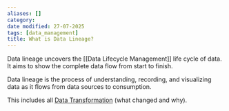 ```yaml
---
aliases: []
category:
date modified: 27-07-2025
tags: [data_management]
title: What is Data Lineage?
---
```

Data lineage uncovers the [[Data Lifecycle Management]] life cycle of data. It aims to show the complete data flow from start to finish. 

Data lineage is the process of understanding, recording, and visualizing data as it flows from data sources to consumption. 

This includes all [Data Transformation](Data%20Transformation.md) (what changed and why).